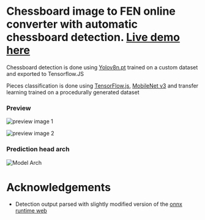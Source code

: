 # Chessboard image to FEN online converter with automatic chessboard detection. [Live demo here](https://truekendor.github.io/chessboard-image-to-fen/)

Chessboard detection is done using [Yolov8n.pt](https://github.com/ultralytics/ultralytics) trained on a custom dataset and exported to Tensorflow.JS

Pieces classification is done using [TensorFlow.js](https://www.tensorflow.org/js), 
[MobileNet v3](https://tfhub.dev/google/tfjs-model/imagenet/mobilenet_v3_small_100_224/feature_vector/5/default/1) and transfer learning 
trained on a procedurally generated dataset

### Preview 

![preview image 1](https://github.com/truekendor/chessboard-image-to-fen/blob/main/assets/preview_1.jpg)

![preview image 2](https://github.com/truekendor/chessboard-image-to-fen/blob/main/assets/preview_2.jpg)

### Prediction head arch

![Model Arch](https://github.com/truekendor/chessboard-image-to-fen/blob/main/assets/model_arch.webp)


# Acknowledgements
- Detection output parsed with slightly modified version of the [onnx runtime web](https://github.com/Hyuto/yolov8-onnxruntime-web)
